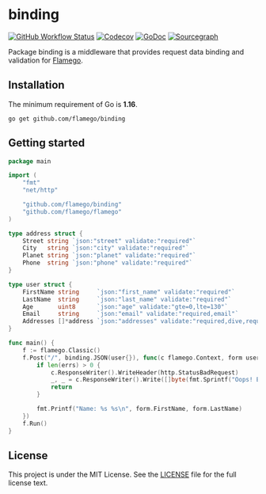 # binding

[![GitHub Workflow Status](https://img.shields.io/github/workflow/status/flamego/binding/Go?logo=github&style=for-the-badge)](https://github.com/flamego/binding/actions?query=workflow%3AGo)
[![Codecov](https://img.shields.io/codecov/c/gh/flamego/binding?logo=codecov&style=for-the-badge)](https://app.codecov.io/gh/flamego/binding)
[![GoDoc](https://img.shields.io/badge/GoDoc-Reference-blue?style=for-the-badge&logo=go)](https://pkg.go.dev/github.com/flamego/binding?tab=doc)
[![Sourcegraph](https://img.shields.io/badge/view%20on-Sourcegraph-brightgreen.svg?style=for-the-badge&logo=sourcegraph)](https://sourcegraph.com/github.com/flamego/binding)

Package binding is a middleware that provides request data binding and validation for [Flamego](https://github.com/flamego/flamego).

## Installation

The minimum requirement of Go is **1.16**.

	go get github.com/flamego/binding

## Getting started

```go
package main

import (
	"fmt"
	"net/http"

	"github.com/flamego/binding"
	"github.com/flamego/flamego"
)

type address struct {
	Street string `json:"street" validate:"required"`
	City   string `json:"city" validate:"required"`
	Planet string `json:"planet" validate:"required"`
	Phone  string `json:"phone" validate:"required"`
}

type user struct {
	FirstName string     `json:"first_name" validate:"required"`
	LastName  string     `json:"last_name" validate:"required"`
	Age       uint8      `json:"age" validate:"gte=0,lte=130"`
	Email     string     `json:"email" validate:"required,email"`
	Addresses []*address `json:"addresses" validate:"required,dive,required"`
}

func main() {
	f := flamego.Classic()
	f.Post("/", binding.JSON(user{}), func(c flamego.Context, form user, errs binding.Errors) {
		if len(errs) > 0 {
			c.ResponseWriter().WriteHeader(http.StatusBadRequest)
			_, _ = c.ResponseWriter().Write([]byte(fmt.Sprintf("Oops! Error occurred: %v", errs[0].Err)))
			return
		}

		fmt.Printf("Name: %s %s\n", form.FirstName, form.LastName)
	})
	f.Run()
}
```

## License

This project is under the MIT License. See the [LICENSE](LICENSE) file for the full license text.
